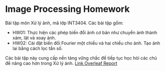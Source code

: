 # Image Processing Homework
Bài tập môn Xử lý ảnh, mã lớp INT3404. Các bài tập gồm:
- HW01: Thực hiện các phép biến đổi ảnh cơ bản như chuyển ảnh thành xám, lật và xoay ảnh.
- HW02: Cài đặt biến đổi Fourier một chiều và hai chiều cho ảnh. Tạo ảnh lai bằng cách lọc tần số.
    
Các bài tập này cung cấp nền tảng vững chắc để tiếp tục học hỏi các chủ đề nâng cao hơn trong Xử lý ảnh.
[Link Overleaf Report](https://www.overleaf.com/read/hywcygmbpwpp#5a632c)